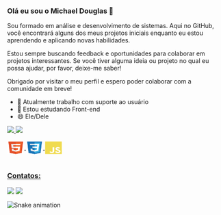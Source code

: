 ### Olá eu sou o Michael Douglas 👋


Sou formado em análise e desenvolvimento de sistemas. Aqui no GitHub, você encontrará alguns dos meus projetos iniciais enquanto eu estou aprendendo e aplicando novas habilidades.

Estou sempre buscando feedback e oportunidades para colaborar em projetos interessantes. Se você tiver alguma ideia ou projeto no qual eu possa ajudar, por favor, deixe-me saber!

Obrigado por visitar o meu perfil e espero poder colaborar com a comunidade em breve!


- 🔭 Atualmente trabalho com suporte ao usuário
- 🌱 Estou estudando Front-end 
- 😄 Ele/Dele

 <div>
   <a href="https://github.com/M-Douglas00">
   <img height="42%" src="https://github-readme-stats.vercel.app/api?username=M-Douglas00&show_icons=true&theme=radical&include_all_commits=true&count_private=true"/>
   <img height="42%" src="https://github-readme-stats.vercel.app/api/top-langs/?username=M-Douglas00&layout=compact&langs_count=6&theme=radical"/>

</div>
<div style="display: inline_block"><br>
  <img align="center" alt="HTML" height="30" width="40" src="https://raw.githubusercontent.com/devicons/devicon/master/icons/html5/html5-original.svg">
  <img align="center" alt="CSS" height="30" width="40" src="https://raw.githubusercontent.com/devicons/devicon/master/icons/css3/css3-original.svg">
  <img align="center" alt="Js" height="30" width="40" src="https://raw.githubusercontent.com/devicons/devicon/master/icons/javascript/javascript-plain.svg">
</div>
 
 <br>
  
  
  ### Contatos: 
  
  
   
<div> 
  <a href = "mailto:mdmcruz25@gmail.com"><img src="https://img.shields.io/badge/-Gmail-%23333?style=for-the-badge&logo=gmail&logoColor=white" target="_blank"></a>
<a href="https://www.linkedin.com/in/michael-douglas-matias-da-cruz-17b6211ab/" target="_blank"><img src="https://img.shields.io/badge/-LinkedIn-%230077B5?style=for-the-badge&logo=linkedin&logoColor=white" target="_blank"></a> 
 
 ![Snake animation](https://github.com/M-Douglas00/M-Douglas00/blob/output/github-contribution-grid-snake.svg)
</div>
